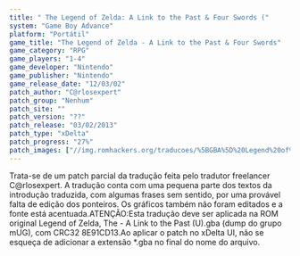 ```yaml
---
title: " The Legend of Zelda: A Link to the Past & Four Swords ("
system: "Game Boy Advance"
platform: "Portátil"
game_title: "The Legend of Zelda - A Link to the Past & Four Swords"
game_category: "RPG"
game_players: "1-4"
game_developer: "Nintendo"
game_publisher: "Nintendo"
game_release_date: "12/03/02"
patch_author: "C@rlosexpert"
patch_group: "Nenhum"
patch_site: ""
patch_version: "??"
patch_release: "03/02/2013"
patch_type: "xDelta"
patch_progress: "27%"
patch_images: ["//img.romhackers.org/traducoes/%5BGBA%5D%20Legend%20of%20Zelda,%20The%20-%20A%20Link%20to%20the%20Past%20-%20Carlosexpert%20-%201.png","//img.romhackers.org/traducoes/%5BGBA%5D%20Legend%20of%20Zelda,%20The%20-%20A%20Link%20to%20the%20Past%20-%20Carlosexpert%20-%202.png","//img.romhackers.org/traducoes/%5BGBA%5D%20Legend%20of%20Zelda,%20The%20-%20A%20Link%20to%20the%20Past%20-%20Carlosexpert%20-%203.png"]
---
```

Trata-se de um patch parcial da tradução feita pelo tradutor freelancer C@rlosexpert. A tradução conta com uma pequena parte dos textos da introdução traduzida, com algumas frases sem sentido, por uma provável falta de edição dos ponteiros. Os gráficos também não foram editados e a fonte está acentuada.ATENÇÃO:Esta tradução deve ser aplicada na ROM original Legend of Zelda, The - A Link to the Past (U).gba (dump do grupo mUG), com CRC32 8E91CD13.Ao aplicar o patch no xDelta UI, não se esqueça de adicionar a extensão *.gba no final do nome do arquivo.